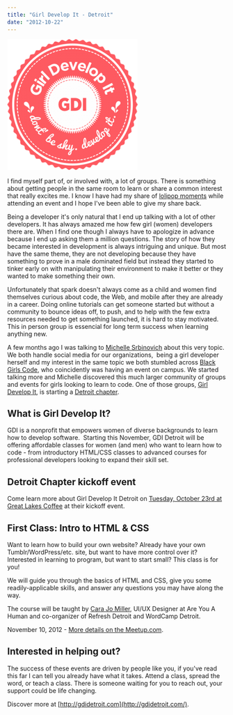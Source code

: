 ```yaml
---
title: "Girl Develop It - Detroit"
date: "2012-10-22"
---
```


[![](/images/gdilogo-300x300.png "gdilogo")](http://gdidetroit.com/)

I find myself part of, or involved with, a lot of groups. There is something about getting people in the same room to learn or share a common interest that really excites me. I know I have had my share of [lolipop moments](http://www.ted.com/talks/drew_dudley_everyday_leadership.html) while attending an event and I hope I've been able to give my share back.

Being a developer it's only natural that I end up talking with a lot of other developers. It has always amazed me how few girl (women) developers there are. When I find one though I always have to apologize in advance because I end up asking them a million questions. The story of how they became interested in development is always intriguing and unique. But most have the same theme, they are not developing because they have something to prove in a male dominated field but instead they started to tinker early on with manipulating their environment to make it better or they wanted to make something their own.

Unfortunately that spark doesn't always come as a child and women find themselves curious about code, the Web, and mobile after they are already in a career. Doing online tutorials can get someone started but without a community to bounce ideas off, to push, and to help with the few extra resources needed to get something launched, it is hard to stay motivated. This in person group is essencial for long term success when learning anything new.

A few months ago I was talking to [Michelle Srbinovich](https://twitter.com/MSrbinovich) about this very topic. We both handle social media for our organizations,  being a girl developer herself and my interest in the same topic we both stumbled across [Black Girls Code](http://www.blackgirlscode.com/), who coincidently was having an event on campus. We started talking more and Michelle discovered this much larger community of groups and events for girls looking to learn to code. One of those groups, [Girl Develop It](http://www.girldevelopit.com/), is starting a [Detroit chapter](http://gdidetroit.com/).

## What is Girl Develop It?

GDI is a nonprofit that empowers women of diverse backgrounds to learn how to develop software.  Starting this November, GDI Detroit will be offering affordable classes for women (and men) who want to learn how to code - from introductory HTML/CSS classes to advanced courses for professional developers looking to expand their skill set.

## Detroit Chapter kickoff event

Come learn more about Girl Develop It Detroit on [Tuesday, October 23rd at Great Lakes Coffee](http://www.meetup.com/Girl-Develop-It-Detroit/events/86246612/) at their kickoff event.

## First Class: Intro to HTML & CSS

Want to learn how to build your own website? Already have your own Tumblr/WordPress/etc. site, but want to have more control over it? Interested in learning to program, but want to start small? This class is for you!

We will guide you through the basics of HTML and CSS, give you some readily-applicable skills, and answer any questions you may have along the way.

The course will be taught by [Cara Jo Miller](http://twitter.com/CorrinaJo), UI/UX Designer at Are You A Human and co-organizer of Refresh Detroit and WordCamp Detroit.

November 10, 2012 - [More details on the Meetup.com](http://www.meetup.com/Girl-Develop-It-Detroit/events/87626932/?a=wm1_5&rv=wm1).

## Interested in helping out?

The success of these events are driven by people like you, if you've read this far I can tell you already have what it takes. Attend a class, spread the word, or teach a class. There is someone waiting for you to reach out, your support could be life changing.

Discover more at [http://gdidetroit.com](http://gdidetroit.com/).
